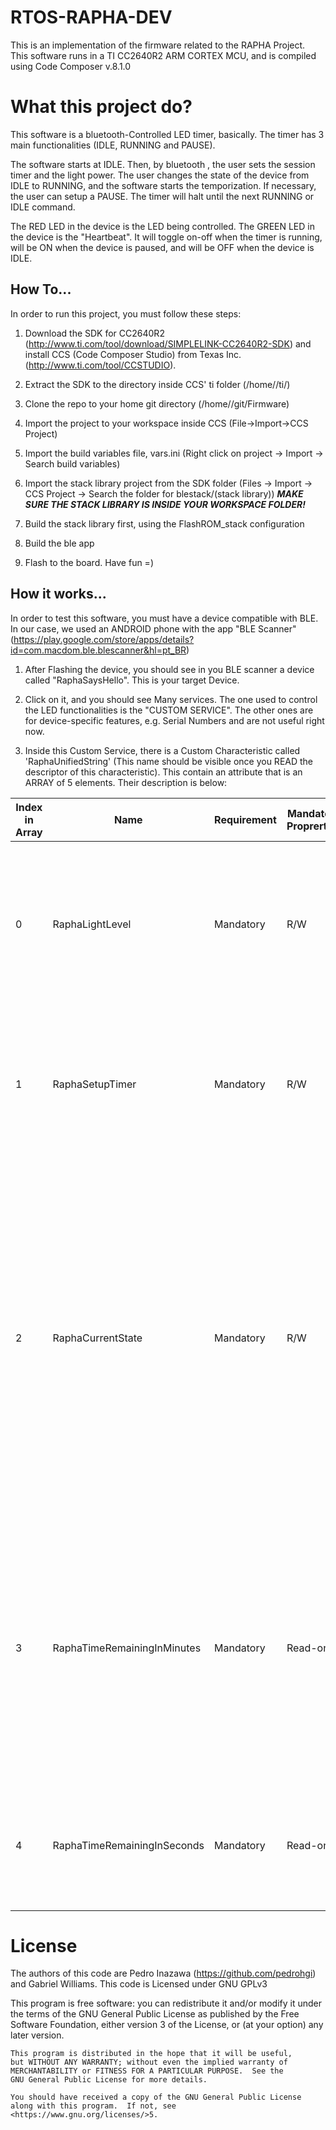 # RTOS-RAPHA-DEV
This is an implementation of the firmware related to the RAPHA Project.  
This software runs in a TI CC2640R2 ARM CORTEX MCU, and is compiled using Code Composer v.8.1.0

# What this project do?

This software is a bluetooth-Controlled LED timer, basically. The timer has 3 main functionalities (IDLE, RUNNING and PAUSE).

The software starts at IDLE. Then, by bluetooth , the user sets the session timer and the light power. The user changes the state of the device from IDLE to RUNNING, and the software starts the temporization. If necessary, the user can setup a PAUSE. The timer will halt until the next RUNNING or IDLE command. 

The RED LED in the device is the LED being controlled.
The GREEN LED in the device is the "Heartbeat". It will toggle on-off when the timer is running, will be ON when the device is paused, and will be OFF when the device is IDLE.

## How To...
In order to run this project, you must follow these steps:

1) Download the SDK for CC2640R2 (http://www.ti.com/tool/download/SIMPLELINK-CC2640R2-SDK) and install CCS (Code 
Composer Studio) from Texas Inc. (http://www.ti.com/tool/CCSTUDIO).

2) Extract the SDK to the directory inside CCS' ti folder (/home/<YourUserName>/ti/)

3) Clone the repo to your home git directory (/home/<YourUserName>/git/Firmware)

4) Import the project to your workspace inside CCS (File->Import->CCS Project)

5) Import the build variables file, vars.ini (Right click on project -> Import -> Search build variables)

6) Import the stack library project from the SDK folder (Files -> Import -> CCS Project -> Search the folder for blestack/(stack library))
***MAKE SURE THE STACK LIBRARY IS INSIDE YOUR WORKSPACE FOLDER!***
7) Build the stack library first, using the FlashROM_stack configuration

8) Build the ble app

9) Flash to the board. Have fun =)

## How it works...

In order to test this software, you must have a device compatible with BLE. In our case, we used an ANDROID phone with the app "BLE Scanner" (https://play.google.com/store/apps/details?id=com.macdom.ble.blescanner&hl=pt_BR)

1) After Flashing the device, you should see in you BLE scanner a device called "RaphaSaysHello". This is your target Device.

2) Click on it, and  you should see Many services. The one used to control the LED functionalities is the "CUSTOM SERVICE". 
The other ones are for device-specific features, e.g. Serial Numbers and are not useful right now. 

3) Inside this Custom Service, there is a Custom Characteristic called 'RaphaUnifiedString' (This name should be visible once you READ the descriptor of this characteristic). This contain an attribute that is an ARRAY of 5 elements. Their description is below:

| Index in Array 	| Name                        	| Requirement 	| Mandatory Proprerties 	| Security Permissions 	| Descriptions                                                                                                                                                                                                                                                                                                                                                                                                                                       	|
|----------------	|-----------------------------	|-------------	|-----------------------	|----------------------	|----------------------------------------------------------------------------------------------------------------------------------------------------------------------------------------------------------------------------------------------------------------------------------------------------------------------------------------------------------------------------------------------------------------------------------------------------	|
| 0              	| RaphaLightLevel             	| Mandatory   	| R/W                   	| None                 	| This command controls the red LED emission Power.   Operation: READ: Returns the current Light Level.            WRITE: Sets the Light level of the procedure.   Value = [0,255] Type: UINT8_t                                                                                                                                                                                                                                                     	|
| 1              	| RaphaSetupTimer             	| Mandatory   	| R/W                   	| None                 	| This value sets the full procedure time in MINUTES.   Operation: READ - Returns current Procedure duration.            WRITE - Sets the Procedure Duration.  Value = [0,255] Type: UINT8_t                                                                                                                                                                                                                                                         	|
| 2              	| RaphaCurrentState           	| Mandatory   	| R/W                   	| None                 	| This value is used to indicate and also to control the states of the device.   Operation: READ - Returns the current state            WRITE - Sets the state. Once set, a new "procedure" will begin with the configuration given in  RaphaSetupTimer and RaphaLightLevel  Values = [0 - IDLE]          [1 - RUNN (rapha is perfoming a treatment. Timer will be decreased)]          [2 - PAUSE (Rapha is paused. Timer has temporarily stopped)] 	|
| 3              	| RaphaTimeRemainingInMinutes 	| Mandatory   	| Read-only             	|  None                	| During the procedures, this value holds the time remaining to end the session. This will hold the part that accounts for more than one minute.  Operation: READ - Returns a decrescent timer (from RaphaSetupTimer to 0) that shows the remaining time to end session.  Values = [0, 255] Type: UINT8_t                                                                                                                                            	|
| 4              	| RaphaTimeRemainingInSeconds 	| Mandatory   	|  Read-only            	| None                 	| During the procedures, this value holds the time remaining to end the session. This will hold the part that accounts for more than one minute.                                                                                                                                                                                                                                                                                                     	|

# License

The authors of this code are Pedro Inazawa (https://github.com/pedrohgi) and Gabriel Williams.
This code is Licensed under GNU GPLv3 

 This program is free software: you can redistribute it and/or modify
    it under the terms of the GNU General Public License as published by
    the Free Software Foundation, either version 3 of the License, or
    (at your option) any later version.

    This program is distributed in the hope that it will be useful,
    but WITHOUT ANY WARRANTY; without even the implied warranty of
    MERCHANTABILITY or FITNESS FOR A PARTICULAR PURPOSE.  See the
    GNU General Public License for more details.

    You should have received a copy of the GNU General Public License
    along with this program.  If not, see <https://www.gnu.org/licenses/>5.

